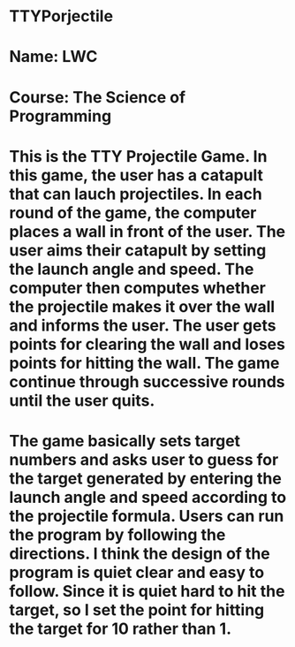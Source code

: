 # TTYPorjectile

# Name: LWC
# Course: The Science of Programming 

# This is the TTY Projectile Game. In this game, the user has a catapult that can lauch projectiles. In each round of the game, the computer places a wall in front of the user. The user aims their catapult by setting the launch angle and speed. The computer then computes whether the projectile makes it over the wall and informs the user. The user gets points for clearing the wall and loses points for hitting the wall. The game continue through successive rounds until the user quits. 

# The game basically sets target numbers and asks user to guess for the target generated by entering the launch angle and speed according to the projectile formula. Users can run the program by following the directions. I think the design of the program is quiet clear and easy to follow. Since it is quiet hard to hit the target, so I set the point for hitting the target for 10 rather than 1.
 
